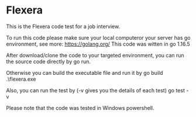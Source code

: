 # Flexera

This is the Flexera code test for a job interview.

To run this code please make sure your local computeror your server has go environment, see more: https://golang.org/ 
This code was witten in go 1.16.5

After download/clone the code to your targeted environment, you can run the source code directly by 
  go run. <csvFilePath><applicationID>
  
Otherwise you can build the executable file and run it by
  go build
  .\flexera.exe <csvFilePath><applicationID>

Also, you can run the test by (-v gives you the details of each test)
  go test -v
  
Please note that the code was tested in Windows powershell.
